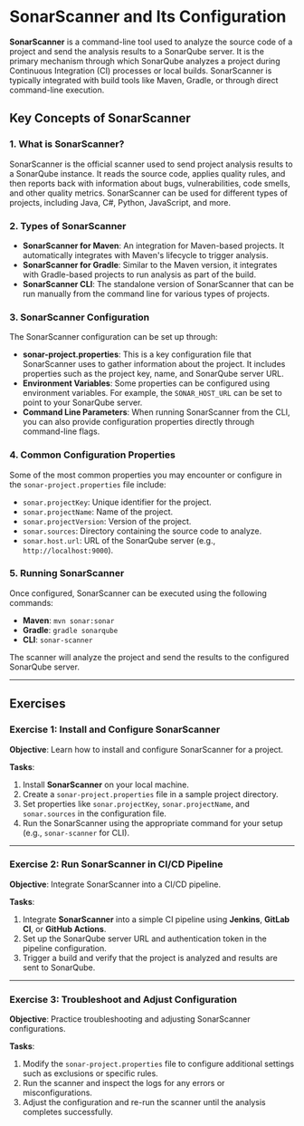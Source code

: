 # SonarScanner and Its Configuration

**SonarScanner** is a command-line tool used to analyze the source code of a project and send the analysis results to a SonarQube server. It is the primary mechanism through which SonarQube analyzes a project during Continuous Integration (CI) processes or local builds. SonarScanner is typically integrated with build tools like Maven, Gradle, or through direct command-line execution.

## Key Concepts of SonarScanner

### 1. What is SonarScanner?
SonarScanner is the official scanner used to send project analysis results to a SonarQube instance. It reads the source code, applies quality rules, and then reports back with information about bugs, vulnerabilities, code smells, and other quality metrics. SonarScanner can be used for different types of projects, including Java, C#, Python, JavaScript, and more.

### 2. Types of SonarScanner
- **SonarScanner for Maven**: An integration for Maven-based projects. It automatically integrates with Maven's lifecycle to trigger analysis.
- **SonarScanner for Gradle**: Similar to the Maven version, it integrates with Gradle-based projects to run analysis as part of the build.
- **SonarScanner CLI**: The standalone version of SonarScanner that can be run manually from the command line for various types of projects.

### 3. SonarScanner Configuration
The SonarScanner configuration can be set up through:
- **sonar-project.properties**: This is a key configuration file that SonarScanner uses to gather information about the project. It includes properties such as the project key, name, and SonarQube server URL.
- **Environment Variables**: Some properties can be configured using environment variables. For example, the `SONAR_HOST_URL` can be set to point to your SonarQube server.
- **Command Line Parameters**: When running SonarScanner from the CLI, you can also provide configuration properties directly through command-line flags.

### 4. Common Configuration Properties
Some of the most common properties you may encounter or configure in the `sonar-project.properties` file include:
- `sonar.projectKey`: Unique identifier for the project.
- `sonar.projectName`: Name of the project.
- `sonar.projectVersion`: Version of the project.
- `sonar.sources`: Directory containing the source code to analyze.
- `sonar.host.url`: URL of the SonarQube server (e.g., `http://localhost:9000`).

### 5. Running SonarScanner
Once configured, SonarScanner can be executed using the following commands:
- **Maven**: `mvn sonar:sonar`
- **Gradle**: `gradle sonarqube`
- **CLI**: `sonar-scanner`

The scanner will analyze the project and send the results to the configured SonarQube server.

---

## Exercises

### Exercise 1: Install and Configure SonarScanner

**Objective**: 
Learn how to install and configure SonarScanner for a project.

**Tasks**:
1. Install **SonarScanner** on your local machine.
2. Create a `sonar-project.properties` file in a sample project directory.
3. Set properties like `sonar.projectKey`, `sonar.projectName`, and `sonar.sources` in the configuration file.
4. Run the SonarScanner using the appropriate command for your setup (e.g., `sonar-scanner` for CLI).

---

### Exercise 2: Run SonarScanner in CI/CD Pipeline

**Objective**: 
Integrate SonarScanner into a CI/CD pipeline.

**Tasks**:
1. Integrate **SonarScanner** into a simple CI pipeline using **Jenkins**, **GitLab CI**, or **GitHub Actions**.
2. Set up the SonarQube server URL and authentication token in the pipeline configuration.
3. Trigger a build and verify that the project is analyzed and results are sent to SonarQube.

---

### Exercise 3: Troubleshoot and Adjust Configuration

**Objective**: 
Practice troubleshooting and adjusting SonarScanner configurations.

**Tasks**:
1. Modify the `sonar-project.properties` file to configure additional settings such as exclusions or specific rules.
2. Run the scanner and inspect the logs for any errors or misconfigurations.
3. Adjust the configuration and re-run the scanner until the analysis completes successfully.
